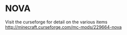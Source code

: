 # NOVA
Visit the curseforge for detail on the various items
http://minecraft.curseforge.com/mc-mods/229664-nova
